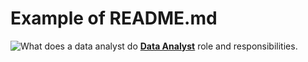 # Example of README.md
![What does a data analyst do](https://graduate.northeastern.edu/knowledge-hub/what-does-a-data-analyst-do/)
[**Data Analyst**](https://graduate.northeastern.edu/knowledge-hub/what-does-a-data-analyst-do/) role and responsibilities.

